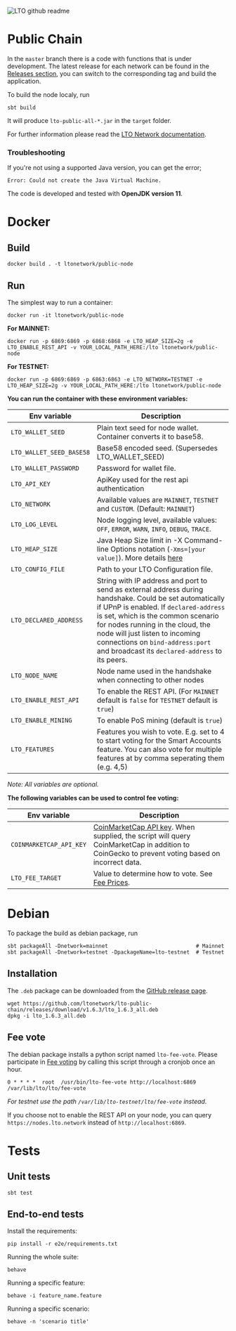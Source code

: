 ![LTO github readme](https://user-images.githubusercontent.com/100821/196711741-96cd4ba5-932a-4e95-b420-42d4d61c21fd.png)

# Public Chain 
In the `master` branch there is a code with functions that is under development. The latest release for each network can be found in the [Releases section](https://github.com/ltonetwork/lto-public-chain/releases), you can switch to the corresponding tag and build the application.

To build the node localy, run
```
sbt build
```

It will produce `lto-public-all-*.jar` in the `target` folder.

For further information please read the [LTO Network documentation](https://docs.ltonetwork.com).

### Troubleshooting

If you're not using a supported Java version, you can get the error;

    Error: Could not create the Java Virtual Machine.

The code is developed and tested with **OpenJDK version 11**.

# Docker

## Build

```
docker build . -t ltonetwork/public-node
```

## Run

The simplest way to run a container:
```
docker run -it ltonetwork/public-node
```

**For MAINNET:**
```
docker run -p 6869:6869 -p 6868:6868 -e LTO_HEAP_SIZE=2g -e LTO_ENABLE_REST_API -v YOUR_LOCAL_PATH_HERE:/lto ltonetwork/public-node    
```

**For TESTNET:**
```
docker run -p 6869:6869 -p 6863:6863 -e LTO_NETWORK=TESTNET -e LTO_HEAP_SIZE=2g -v YOUR_LOCAL_PATH_HERE:/lto ltonetwork/public-node
``` 

**You can run the container with these environment variables:**

| Env variable                  | Description                                                                                                                                                                                                                                                                                                                                         |
|-------------------------------|-----------------------------------------------------------------------------------------------------------------------------------------------------------------------------------------------------------------------------------------------------------------------------------------------------------------------------------------------------|
| `LTO_WALLET_SEED`             | Plain text seed for node wallet. Container converts it to base58.                                                                                                                                                                                                                                                                                   |
| `LTO_WALLET_SEED_BASE58`      | Base58 encoded seed. (Supersedes LTO_WALLET_SEED)                                                                                                                                                                                                                                                                                                   |
| `LTO_WALLET_PASSWORD`         | Password for wallet file.                                                                                                                                                                                                                                                                                                                           |
| `LTO_API_KEY`                 | ApiKey used for the rest api authentication                                                                                                                                                                                                                                                                                                         |
| `LTO_NETWORK`                 | Available values are `MAINNET`, `TESTNET` and `CUSTOM`. (Default: `MAINNET`)                                                                                                                                                                                                                                                                        |
| `LTO_LOG_LEVEL`               | Node logging level, available values: `OFF`, `ERROR`, `WARN`, `INFO`, `DEBUG`, `TRACE`.                                                                                                                                                                                                                                                             |
| `LTO_HEAP_SIZE`               | Java Heap Size limit in -X Command-line Options notation (`-Xms=[your value]`). More details [here](https://docs.oracle.com/cd/E13150_01/jrockit_jvm/jrockit/jrdocs/refman/optionX.html)                                                                                                                                                            |
| `LTO_CONFIG_FILE`             | Path to your LTO Configuration file.                                                                                                                                                                                                                                                                                                                |
| `LTO_DECLARED_ADDRESS`        | String with IP address and port to send as external address during handshake. Could be set automatically if UPnP is enabled. If `declared-address` is set, which is the common scenario for nodes running in the cloud, the node will just listen to incoming connections on `bind-address:port` and broadcast its `declared-address` to its peers. |
| `LTO_NODE_NAME`               | Node name used in the handshake when connecting to other nodes                                                                                                                                                                                                                                                                                      |
| `LTO_ENABLE_REST_API`         | To enable the REST API. (For `MAINNET` default is `false` for `TESTNET` default is `true`)                                                                                                                                                                                                                                                          |
| `LTO_ENABLE_MINING`           | To enable PoS mining (default is `true`)                                                                                                                                                                                                                                                                                                            |
| `LTO_FEATURES`                | Features you wish to vote. E.g. set to 4 to start voting for the Smart Accounts feature. You can also vote for multiple features at by comma seperating them (e.g. 4,5)                                                                                                                                                                             |

_Note: All variables are optional._  

**The following variables can be used to control fee voting:**

| Env variable            | Description                                                                                                                                                                     |
|-------------------------|---------------------------------------------------------------------------------------------------------------------------------------------------------------------------------|
| `COINMARKETCAP_API_KEY` | [CoinMarketCap API key](https://pro.coinmarketcap.com/). When supplied, the script will query CoinMarketCap in addition to CoinGecko to prevent voting based on incorrect data. |
| `LTO_FEE_TARGET`        | Value to determine how to vote. See [Fee Prices](https://blog.ltonetwork.com/tokenomics-update/#fee-prices).                                                                    |

# Debian

To package the build as debian package, run
```
sbt packageAll -Dnetwork=mainnet                            # Mainnet
sbt packageAll -Dnetwork=testnet -DpackageName=lto-testnet  # Testnet
```

## Installation

The `.deb` package can be downloaded from the [GitHub release page](https://github.com/ltonetwork/lto-public-chain/releases).

    wget https://github.com/ltonetwork/lto-public-chain/releases/download/v1.6.3/lto_1.6.3_all.deb 
    dpkg -i lto_1.6.3_all.deb

## Fee vote

The debian package installs a python script named `lto-fee-vote`. Please participate in
[Fee voting](https://blog.ltonetwork.com/tokenomics-update/#fee-voting) by calling this script through a cronjob once an
hour.

    0 * * * *  root  /usr/bin/lto-fee-vote http://localhost:6869 /var/lib/lto/lto/fee-vote

_For testnet use the path `/var/lib/lto-testnet/lto/fee-vote` instead._

If you choose not to enable the REST API on your node, you can query `https://nodes.lto.network` instead of
`http://localhost:6869`.

# Tests

## Unit tests

```
sbt test
```

## End-to-end tests

Install the requirements:
```
pip install -r e2e/requirements.txt
```

Running the whole suite:
```
behave
```

Running a specific feature:
```
behave -i feature_name.feature
```

Running a specific scenario:
```
behave -n 'scenario title'
```

